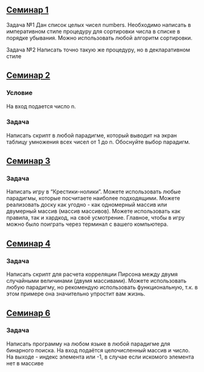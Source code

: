 ## [Семинар 1](https://github.com/LightlanaDr/Paradigms/tree/5efeeab5ff8da73ed86ef018b5b57004e941602b/Sem1)
Задача №1
Дан список целых чисел numbers. Необходимо написать в императивном стиле процедуру для 
сортировки числа в списке в порядке убывания. Можно использовать любой алгоритм сортировки.

Задача №2
Написать точно такую же процедуру, но в декларативном стиле

## [Семинар 2](https://github.com/LightlanaDr/Paradigms/tree/04cd512f8b4ed6efb316f7bf83d5febaf0d3e03d/Sem2)
### Условие
На вход подается число n.
### Задача
Написать скрипт в любой парадигме, который выводит на экран таблицу умножения всех чисел от 1 до n. 
Обоснуйте выбор парадигм.

## [Семинар 3](https://github.com/LightlanaDr/Paradigms/tree/a50fca7eb3c916eef5f0fb22b9e7c9873d165d36/Sem3)
### Задача
Написать игру в “Крестики-нолики”. Можете использовать 
любые парадигмы, которые посчитаете наиболее 
подходящими. Можете реализовать доску как угодно - как 
одномерный массив или двумерный массив (массив массивов). 
Можете использовать как правила, так и хардкод, на своё 
усмотрение. Главное, чтобы в игру можно было поиграть через 
терминал с вашего компьютера.

## [Семинар 4](https://github.com/LightlanaDr/Paradigms/tree/master/Sem4)
### Задача
Написать скрипт для расчета корреляции Пирсона между 
двумя случайными величинами (двумя массивами). Можете 
использовать любую парадигму, но рекомендую использовать 
функциональную, т.к. в этом примере она значительно 
упростит вам жизнь.

## [Семинар 6](https://github.com/LightlanaDr/Paradigms/tree/master/Sem4)
### Задача
Написать программу на любом языке в любой парадигме для 
бинарного поиска. На вход подаётся целочисленный массив и 
число. На выходе - индекс элемента или -1, в случае если искомого 
элемента нет в массиве